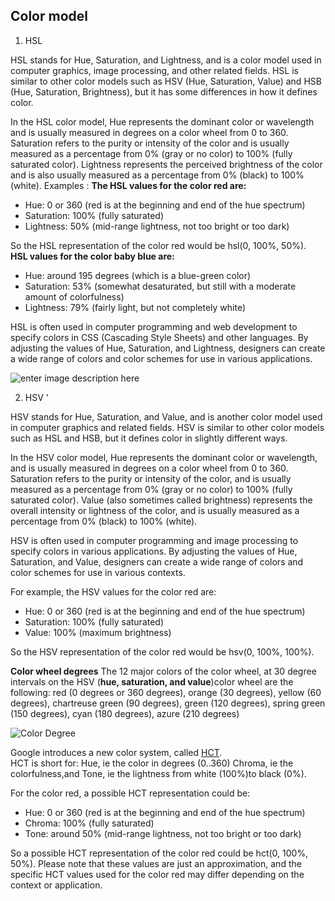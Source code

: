 ## Color model

 1. HSL

HSL stands for Hue, Saturation, and Lightness, and is a color model used in computer graphics, image processing, and other related fields. HSL is similar to other color models such as HSV (Hue, Saturation, Value) and HSB (Hue, Saturation, Brightness), but it has some differences in how it defines color.

In the HSL color model, Hue represents the dominant color or wavelength and is usually measured in degrees on a color wheel from 0 to 360. Saturation refers to the purity or intensity of the color and is usually measured as a percentage from 0% (gray or no color) to 100% (fully saturated color). Lightness represents the perceived brightness of the color and is also usually measured as a percentage from 0% (black) to 100% (white).
Examples : 
**The HSL values for the color red are:**

   -   Hue: 0 or 360 (red is at the beginning and end of the hue spectrum)
  -   Saturation: 100% (fully saturated)
  -   Lightness: 50% (mid-range lightness, not too bright or too dark)

So the HSL representation of the color red would be hsl(0, 100%, 50%).
 **HSL values for the color baby blue are:**
-   Hue: around 195 degrees (which is a blue-green color)
-   Saturation: 53% (somewhat desaturated, but still with a moderate amount of colorfulness)
-   Lightness: 79% (fairly light, but not completely white)


 HSL is often used in computer programming and web development to specify colors in CSS (Cascading Style Sheets) and other languages. By adjusting the values of Hue, Saturation, and Lightness, designers can create a wide range of colors and color schemes for use in various applications.

![enter image description here](https://global.discourse-cdn.com/freecodecamp/original/3X/b/c/bc85e54f3ac40cb00e0adf468eefd09eebc34c70.png)
 
2. HSV '

HSV stands for Hue, Saturation, and Value, and is another color model used in computer graphics and related fields. HSV is similar to other color models such as HSL and HSB, but it defines color in slightly different ways.

In the HSV color model, Hue represents the dominant color or wavelength, and is usually measured in degrees on a color wheel from 0 to 360. Saturation refers to the purity or intensity of the color, and is usually measured as a percentage from 0% (gray or no color) to 100% (fully saturated color). Value (also sometimes called brightness) represents the overall intensity or lightness of the color, and is usually measured as a percentage from 0% (black) to 100% (white).

HSV is often used in computer programming and image processing to specify colors in various applications. By adjusting the values of Hue, Saturation, and Value, designers can create a wide range of colors and color schemes for use in various contexts.

For example, the HSV values for the color red are:

-   Hue: 0 or 360 (red is at the beginning and end of the hue spectrum)
-   Saturation: 100% (fully saturated)
-   Value: 100% (maximum brightness)

So the HSV representation of the color red would be hsv(0, 100%, 100%).

**Color wheel degrees**
The 12 major colors of the color wheel, at 30 degree intervals on the HSV (**hue, saturation, and value**)color wheel are the following: red (0 degrees or 360 degrees), orange (30 degrees), yellow (60 degrees), chartreuse green (90 degrees), green (120 degrees), spring green (150 degrees), cyan (180 degrees), azure (210 degrees)

![Color Degree ](https://c8.alamy.com/comp/H2KKW7/color-colors-wheel-names-degrees-rgb-H2KKW7.jpg)



Google introduces a new color system, called [HCT](https://github.com/material-foundation/material-color-utilities/blob/main/typescript/hct/hct.ts).  
HCT is short for:
Hue, ie the color in degrees (0..360)
Chroma, ie the colorfulness,and 
Tone, ie the lightness from white (100%)to black (0%).

For the color red, a possible HCT representation could be:

-   Hue: 0 or 360 (red is at the beginning and end of the hue spectrum)
-   Chroma: 100% (fully saturated)
-   Tone: around 50% (mid-range lightness, not too bright or too dark)

So a possible HCT representation of the color red could be hct(0, 100%, 50%). Please note that these values are just an approximation, and the specific HCT values used for the color red may differ depending on the context or application.